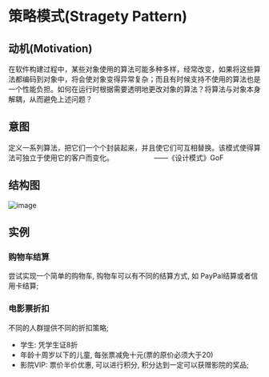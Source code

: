 ﻿# 策略模式(Stragety Pattern)

## 动机(Motivation)

在软件构建过程中，某些对象使用的算法可能多种多样，经常改变，如果将这些算法都编码到对象中，将会使对象变得异常复杂；而且有时候支持不使用的算法也是一个性能负担。如何在运行时根据需要透明地更改对象的算法？将算法与对象本身解耦，从而避免上述问题？

## 意图

 定义一系列算法，把它们一个个封装起来，并且使它们可互相替换。该模式使得算法可独立于使用它的客户而变化。　　　　　　                                ——《设计模式》GoF

## 结构图

![image](https://user-images.githubusercontent.com/38829279/83552124-d9907d00-a53b-11ea-956d-534fa981cc36.png)


## 实例

### 购物车结算

尝试实现一个简单的购物车, 购物车可以有不同的结算方式, 如 PayPal结算或者信用卡结算;



### 电影票折扣

不同的人群提供不同的折扣策略;

- 学生: 凭学生证8折
- 年龄十周岁以下的儿童, 每张票减免十元(票的原价必须大于20)
- 影院VIP: 票价半价优惠, 可以进行积分, 积分达到一定可以获赠影院的奖品;

